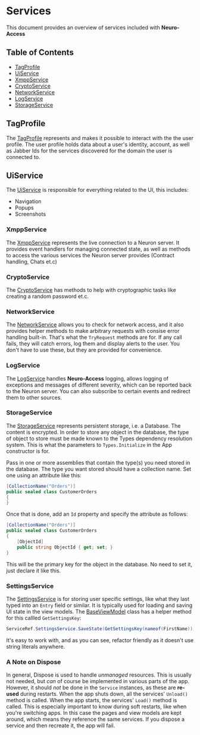 # Services

This document provides an overview of services included with **Neuro-Access**

## Table of Contents

- [TagProfile](#tagprofile)
- [UiService](#uiservice)
- [XmppService](#xmppservice)
- [CryptoService](#cryptoservice)
- [NetworkService](#networkservice)
- [LogService](#logservice)
- [StorageService](#storageservice)

## TagProfile

The [TagProfile](../NeuroAccessMaui/Services/Tag/ITagProfile.cs) represents and makes it possible to interact with the the user profile. The user profile holds data about a user's identity, account, as well as Jabber Ids for the services discovered for the domain the user is connected to.

## UiService

The [UiService](../NeuroAccessMaui/Services/UI/IUiService.cs) is responsible for everything related to the UI, this includes:

- Navigation
- Popups
- Screenshots

### XmppService ###

The [XmppService](../NeuroAccessMaui/Services/Xmpp/IXmppService.cs) represents the live connection to a Neuron server.
It provides event handlers for managing connected state, as well as methods to access the various services the Neuron server provides (Contract handling, Chats et.c)

### CryptoService ###

The [CryptoService](../NeuroAccessMaui/Services/ICryptoService.cs) has methods to help with cryptographic tasks like creating a random password et.c.

### NetworkService ###

The [NetworkService](../NeuroAccessMaui/Services/Network/INetworkService.cs) allows you to check for network access, and it also provides helper methods
to make arbitrary requests with consise error handling built-in. That's what the `TryRequest` methods are for.
If any call fails, they will catch errors, log them and display alerts to the user. You don't have to use these, but they are provided for convenience.

### LogService ###

The [LogService](../NeuroAccessMaui/Services/EventLog/ILogService.cs) handles **Neuro-Access** logging, allows logging of exceptions and messages of different severity, which can be reported back to the Neuron server. You can also subscribe to certain events and redirect them to other sources.

### StorageService ###

The [StorageService](../NeuroAccessMaui/Services/Storage/IStorageService.cs) represents persistent storage, i.e. a Database. The content is encrypted. In order to
store any object in the database, the type of object to store must be made known to the Types dependency resolution system. This is what the parameters to `Types.Initialize` in the App constructor is for.

Pass in one or more assemblies that contain the type(s) you need stored in the database.
The type you want stored should have a collection name. Set one using an attribute like this:

```csharp
[CollectionName("Orders")]
public sealed class CustomerOrders
{
}
```

Once that is done, add an `Id` property and specify the attribute as follows:

```csharp
[CollectionName("Orders")]
public sealed class CustomerOrders
{
    [ObjectId]
    public string ObjectId { get; set; }
}
```

This will be the primary key for the object in the database. No need to set it, just declare it like this.

### SettingsService ###

The [SettingsService](../NeuroAccessMaui/Services/Settings/ISettingsService.cs) is for storing user specific settings, like what they last typed into an 
`Entry` field or similar. It is typically used for loading and saving UI state in the view models. The 
[BaseViewModel](../NeuroAccessMaui/UI/Pages/BaseViewModel.cs) class has a helper method for this callled `GetSettingsKey`:

```csharp
ServiceRef.SettingsService.SaveState(GetSettingsKey(nameof(FirstName)), this.FirstName);
```

It's easy to work with, and as you can see, refactor friendly as it doesn't use string literals anywhere.

### A Note on Dispose ###

In general, Dispose is used to handle _unmanaged_ resources. This is usually not needed, but _can_ of course be implemented
in various parts of the app. However, it should _not_ be done in the `Service` instances, as these are **re-used** during restarts.
When the app shuts down, all the services' `Unload()` method is called. When the app starts, the services' `Load()` method is called.
This is especially important to know during soft restarts, like when you're switching apps. In this case the pages and view models are kept around,
which means they reference the same services. If you dispose a service and then recreate it, the app will fail.
